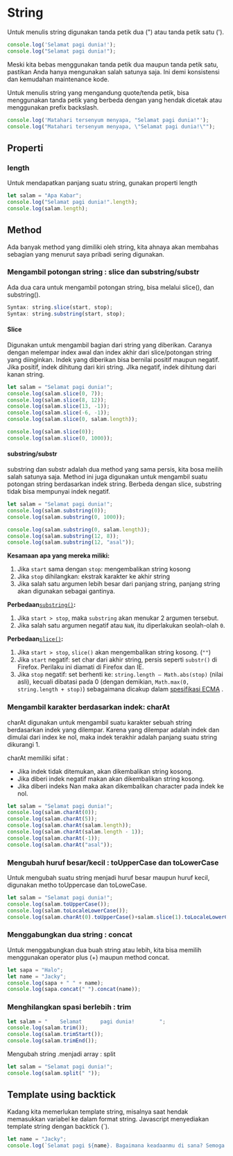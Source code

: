 # String

Untuk menulis string digunakan tanda petik dua \("\) atau tanda petik satu \('\).

```javascript
console.log('Selamat pagi dunia!');
console.log("Selamat pagi dunia!"); 
```

Meski kita bebas menggunakan tanda petik dua maupun tanda petik satu, pastikan Anda hanya mengunakan salah satunya saja. Ini demi konsistensi dan kemudahan maintenance kode. 

Untuk menulis string yang mengandung quote/tenda petik, bisa menggunakan tanda petik yang berbeda dengan yang hendak dicetak atau menggunakan prefix backslash.

```javascript
console.log('Matahari tersenyum menyapa, "Selamat pagi dunia!"');
console.log("Matahari tersenyum menyapa, \"Selamat pagi dunia!\"");
```

## Properti 

### length

Untuk mendapatkan panjang suatu string, gunakan properti length

```javascript
let salam = "Apa Kabar";
console.log("Selamat pagi dunia!".length);
console.log(salam.length);
```

## Method

Ada banyak method yang dimiliki oleh string, kita ahnaya akan membahas sebagian yang menurut saya pribadi sering digunakan.

### Mengambil potongan string : slice dan substring/substr

Ada dua cara untuk mengambil potongan string, bisa melalui slice\(\), dan substring\(\).

```javascript
Syntax: string.slice(start, stop);
Syntax: string.substring(start, stop);
```

#### Slice

Digunakan untuk mengambil bagian dari string yang diberikan. Caranya dengan melempar index awal dan index akhir dari slice/potongan string yang diinginkan.  Indek yang diberikan bisa bernilai positif maupun negatif. Jika positif, indek dihitung dari kiri string. JIka negatif, indek dihitung dari kanan string.

```javascript
let salam = "Selamat pagi dunia!";
console.log(salam.slice(0, 7));
console.log(salam.slice(8, 12));
console.log(salam.slice(13, -1));
console.log(salam.slice(-6, -1));
console.log(salam.slice(0, salam.length));

console.log(salam.slice(0));
console.log(salam.slice(0, 1000));
```

#### substring/substr

substring dan substr adalah dua method yang sama persis, kita bosa meilih salah satunya saja. Method ini juga digunakan untuk mengambil suatu potongan string berdasarkan indek string. Berbeda dengan slice, substring tidak bisa mempunyai indek negatif.

```javascript
let salam = "Selamat pagi dunia!";
console.log(salam.substring(0));
console.log(salam.substring(0, 1000));

console.log(salam.substring(0, salam.length));
console.log(salam.substring(12, 8));
console.log(salam.substring(12, "asal"));
```

**Kesamaan apa yang mereka miliki:**

1. Jika `start` sama dengan `stop`: mengembalikan string kosong
2. Jika `stop` dihilangkan: ekstrak karakter ke akhir string
3. Jika salah satu argumen lebih besar dari panjang string, panjang string akan digunakan sebagai gantinya.

**Perbedaan**[`substring()`](https://developer.mozilla.org/en-US/docs/Web/JavaScript/Reference/Global_Objects/String/substring)**:**

1. Jika `start > stop`, maka `substring` akan menukar 2 argumen tersebut.
2. Jika salah satu argumen negatif atau `NaN`, itu diperlakukan seolah-olah `0`.

**Perbedaan**[`slice()`](https://developer.mozilla.org/en-US/docs/Web/JavaScript/Reference/Global_Objects/String/slice)**:**

1. Jika `start > stop`, `slice()` akan mengembalikan string kosong. \(`""`\)
2. Jika `start` negatif: set char dari akhir string, persis seperti `substr()` di Firefox. Perilaku ini diamati di Firefox dan IE.
3. Jika `stop` negatif: set berhenti ke: `string.length – Math.abs(stop)` \(nilai asli\), kecuali dibatasi pada 0 \(dengan demikian, `Math.max(0, string.length + stop)`\) sebagaimana dicakup dalam [spesifikasi ECMA](https://www.ecma-international.org/ecma-262/9.0/index.html#sec-string.prototype.slice) .

### Mengambil karakter berdasarkan indek: charAt

charAt digunakan untuk mengambil suatu karakter sebuah string berdasarkan indek yang dilempar. Karena yang dilempar adalah indek dan dimulai dari index ke nol, maka indek terakhir adalah panjang suatu string dikurangi 1. 

charAt memiliki sifat :

* Jika indek tidak ditemukan, akan dikembalikan string kosong. 
* Jika diberi indek negatif makan akan dikembalikan string kosong.
* Jika diberi indeks Nan maka akan dikembalikan character pada indek ke nol.  

```javascript
let salam = "Selamat pagi dunia!";
console.log(salam.charAt(0));
console.log(salam.charAt(5));
console.log(salam.charAt(salam.length));
console.log(salam.charAt(salam.length - 1));
console.log(salam.charAt(-1));
console.log(salam.charAt("asal"));
```

### Mengubah huruf besar/kecil : toUpperCase dan toLowerCase

Untuk mengubah suatu string menjadi huruf besar maupun huruf kecil, digunakan metho toUppercase dan toLoweCase.

```javascript
let salam = "Selamat pagi dunia!";
console.log(salam.toUpperCase());
console.log(salam.toLocaleLowerCase());
console.log(salam.charAt(0).toUpperCase()+salam.slice(1).toLocaleLowerCase());
```

### Menggabungkan dua string : concat

Untuk menggabungkan dua buah string atau lebih, kita bisa memilih menggunakan operator plus \(+\) maupun method concat.

```javascript
let sapa = "Halo";
let name = "Jacky";
console.log(sapa + " " + name);
console.log(sapa.concat(" ").concat(name));
```

### Menghilangkan spasi berlebih : trim

```javascript
let salam = "    Selamat      pagi dunia!        ";
console.log(salam.trim());
console.log(salam.trimStart());
console.log(salam.trimEnd());
```

Mengubah string .menjadi array : split

```javascript
let salam = "Selamat pagi dunia!";
console.log(salam.split(" "));
```

## Template using backtick

Kadang kita memerlukan template string, misalnya saat hendak memasukkan variabel ke dalam format string. Javascript menyediakan template string dengan backtick \(\`\).

```javascript
let name = "Jacky";
console.log(`Selamat pagi ${name}. Bagaimana keadaanmu di sana? Semoga ${name} dalam keadaan sehat dan bahagia.`);
```



